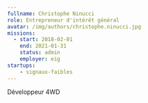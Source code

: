 ```yaml
---
fullname: Christophe Ninucci
role: Entrepreneur d'intérêt général
avatar: /img/authors/christophe.ninucci.jpg
missions:
  - start: 2018-02-01
    end: 2021-01-31
    status: admin
    employer: eig
startups:
    - signaux-faibles
---
```


Développeur 4WD
